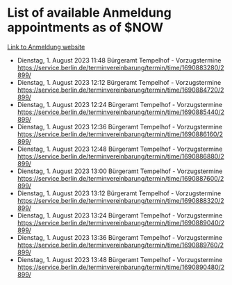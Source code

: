 # List of available Anmeldung appointments as of $NOW
[Link to Anmeldung website](https://service.berlin.de/terminvereinbarung/termin/tag.php?termin=1&anliegen[]=120686&dienstleisterlist=122210,122217,327316,122219,327312,122227,327314,122231,327346,122243,327348,122254,122252,329742,122260,329745,122262,329748,122271,327278,122273,327274,122277,327276,330436,122280,327294,122282,327290,122284,327292,122291,327270,122285,327266,122286,327264,122296,327268,150230,329760,122297,327286,122294,327284,122312,329763,122314,329775,122304,327330,122311,327334,122309,327332,317869,122281,327352,122279,329772,122283,122276,327324,122274,327326,122267,329766,122246,327318,122251,327320,122257,327322,122208,327298,122226,327300&herkunft=http%3A%2F%2Fservice.berlin.de%2Fdienstleistung%2F120686%2F)
- Dienstag, 1. August 2023 11:48 Bürgeramt Tempelhof - Vorzugstermine https://service.berlin.de/terminvereinbarung/termin/time/1690883280/2899/
- Dienstag, 1. August 2023 12:12 Bürgeramt Tempelhof - Vorzugstermine https://service.berlin.de/terminvereinbarung/termin/time/1690884720/2899/
- Dienstag, 1. August 2023 12:24 Bürgeramt Tempelhof - Vorzugstermine https://service.berlin.de/terminvereinbarung/termin/time/1690885440/2899/
- Dienstag, 1. August 2023 12:36 Bürgeramt Tempelhof - Vorzugstermine https://service.berlin.de/terminvereinbarung/termin/time/1690886160/2899/
- Dienstag, 1. August 2023 12:48 Bürgeramt Tempelhof - Vorzugstermine https://service.berlin.de/terminvereinbarung/termin/time/1690886880/2899/
- Dienstag, 1. August 2023 13:00 Bürgeramt Tempelhof - Vorzugstermine https://service.berlin.de/terminvereinbarung/termin/time/1690887600/2899/
- Dienstag, 1. August 2023 13:12 Bürgeramt Tempelhof - Vorzugstermine https://service.berlin.de/terminvereinbarung/termin/time/1690888320/2899/
- Dienstag, 1. August 2023 13:24 Bürgeramt Tempelhof - Vorzugstermine https://service.berlin.de/terminvereinbarung/termin/time/1690889040/2899/
- Dienstag, 1. August 2023 13:36 Bürgeramt Tempelhof - Vorzugstermine https://service.berlin.de/terminvereinbarung/termin/time/1690889760/2899/
- Dienstag, 1. August 2023 13:48 Bürgeramt Tempelhof - Vorzugstermine https://service.berlin.de/terminvereinbarung/termin/time/1690890480/2899/
